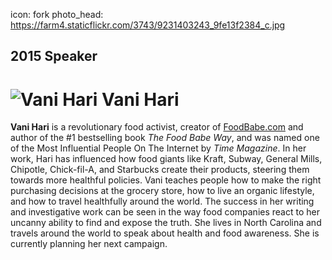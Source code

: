 icon: fork
photo_head: https://farm4.staticflickr.com/3743/9231403243_9fe13f2384_c.jpg

## 2015 Speaker

# ![Vani Hari](http://imgs.wds.fm/vani-hari-round.png) Vani Hari

<div class="zig-zags_blue"></div>

**Vani Hari** is a revolutionary food activist, creator of <a href="http://foodbabe.com" target="_blank">FoodBabe.com</a> and author of the #1 bestselling book *The Food Babe Way*, and was named one of the Most Influential
People On The Internet by *Time Magazine*. In her work, Hari has influenced how food giants like Kraft, Subway, General Mills, Chipotle, Chick-fil-A, and Starbucks create their products, steering them towards more healthful policies. Vani teaches people how to make the right purchasing decisions at the grocery store, how to live an organic lifestyle, and how to travel healthfully around the world. The success in her writing and investigative work can be seen in the way food companies react to her uncanny ability to find and expose the truth. She lives in North Carolina and travels around the world to speak about health and food awareness. She is currently planning her next campaign.
